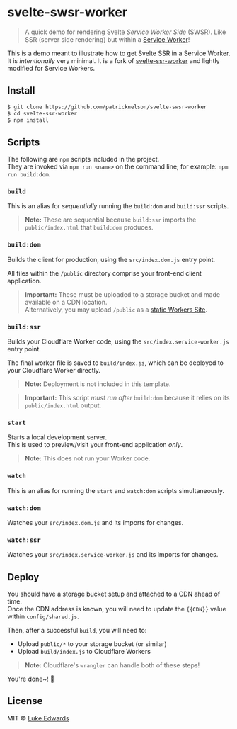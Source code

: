 # svelte-swsr-worker

> A quick demo for rendering Svelte _Service Worker Side_ (SWSR). Like SSR (server side rendering) but within a [Service Worker](https://developer.mozilla.org/en-US/docs/Web/API/Service_Worker_API/Using_Service_Workers)!

This is a demo meant to illustrate how to get Svelte SSR in a Service Worker. It is _intentionally_ very minimal. It is
a fork of [svelte-ssr-worker](https://github.com/lukeed/svelte-ssr-worker) and lightly modified for Service Workers.


## Install

```sh
$ git clone https://github.com/patricknelson/svelte-swsr-worker
$ cd svelte-ssr-worker
$ npm install
```

## Scripts

The following are `npm` scripts included in the project.<br>
They are invoked via `npm run <name>` on the command line; for example: `npm run build:dom`.

### `build`

This is an alias for _sequentially_ running the `build:dom` and `build:ssr` scripts.

> **Note:** These are sequential because `build:ssr` imports the `public/index.html` that `build:dom` produces.


### `build:dom`

Builds the client for production, using the `src/index.dom.js` entry point.

All files within the `/public` directory comprise your front-end client application.

> **Important:** These must be uploaded to a storage bucket and made available on a CDN location. <br>Alternatively, you may upload `/public` as a [static Workers Site](https://developers.cloudflare.com/workers/platform/sites/start-from-existing).


### `build:ssr`

Builds your Cloudflare Worker code, using the `src/index.service-worker.js` entry point.

The final worker file is saved to `build/index.js`, which can be deployed to your Cloudflare Worker directly.

> **Note:** Deployment is not included in this template.

> **Important:** This script _must run after_ `build:dom` because it relies on its `public/index.html` output.

### `start`

Starts a local development server.<br>
This is used to preview/visit your front-end application _only_.

> **Note:** This does not run your Worker code.

### `watch`

This is an alias for running the `start` and `watch:dom` scripts simultaneously.

### `watch:dom`

Watches your `src/index.dom.js` and its imports for changes.

### `watch:ssr`

Watches your `src/index.service-worker.js` and its imports for changes.


## Deploy

You should have a storage bucket setup and attached to a CDN ahead of time.<br>
Once the CDN address is known, you will need to update the `{{CDN}}` value within `config/shared.js`.

Then, after a successful `build`, you will need to:

* Upload `public/*` to your storage bucket (or similar)
* Upload `build/index.js` to Cloudflare Workers

> **Note:** Cloudflare's `wrangler` can handle both of these steps!

You're done~! :tada:


## License

MIT © [Luke Edwards](https://lukeed.com)
